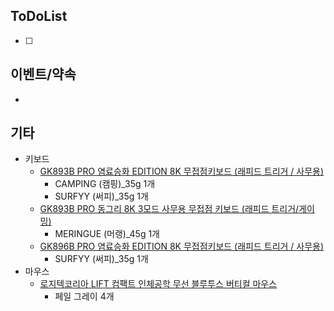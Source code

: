 
## ToDoList
<!-- {우선순위} {Tasks} {Due Date} {Strart Date} {End Date} -->
- [ ] <!-- taskss-->


## 이벤트/약속
- <!-- 예정된 약속 or 예상치 못하게 발생한 이벤트 -->

## 기타
- 키보드
	- [GK893B PRO 염료승화 EDITION 8K 무접점키보드 (래피드 트리거 / 사무용)](https://brand.naver.com/ihansung/products/7655835081)
		-  CAMPING (캠핑)_35g 1개
		-  SURFYY (써피)_35g 1개
	- [GK893B PRO 동그리 8K 3모드 사무용 무접점 키보드 (래피드 트리거/게이밍)](https://brand.naver.com/ihansung/products/10248073078)
		- MERINGUE (머랭)_45g 1개
	- [GK896B PRO 염료승화 EDITION 8K 무접점키보드 (래피드 트리거 / 사무용)](https://brand.naver.com/ihansung/products/9744229665)
		- SURFYY (써피)_35g 1개
- 마우스
	- [로지텍코리아 LIFT 컴팩트 인체공학 무선 블루투스 버티컬 마우스](https://smartstore.naver.com/crtekshop/products/6566759817)
		- 페일 그레이 4개